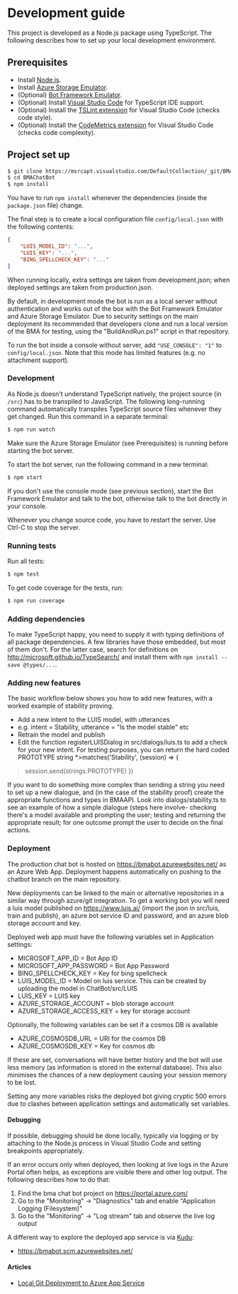 [onedrive]: https://microsoft-my.sharepoint.com/personal/t-mariec_microsoft_com/Documents/BMAChatBot%20shared

# Development guide

This project is developed as a Node.js package using TypeScript.
The following describes how to set up your local development environment.

## Prerequisites

- Install [Node.js](https://nodejs.org/en/download/).
- Install [Azure Storage Emulator](https://azure.microsoft.com/en-us/documentation/articles/storage-use-emulator/).
- (Optional) [Bot Framework Emulator](https://docs.botframework.com/en-us/tools/bot-framework-emulator/).
- (Optional) Install [Visual Studio Code](https://code.visualstudio.com/) for TypeScript IDE support.
- (Optional) Install the [TSLint extension](https://marketplace.visualstudio.com/items?itemName=eg2.tslint) for Visual Studio Code (checks code style).
- (Optional) Install the [CodeMetrics extension](https://marketplace.visualstudio.com/items?itemName=kisstkondoros.vscode-codemetrics) for Visual Studio Code (checks code complexity).

## Project set up

```sh
$ git clone https://msrcapt.visualstudio.com/DefaultCollection/_git/BMAChatBot
$ cd BMAChatBot
$ npm install
```

You have to run `npm install` whenever the dependencies (inside the `package.json` file) change.

The final step is to create a local configuration file `config/local.json` with the following contents:

```json
{
    "LUIS_MODEL_ID": "...",
    "LUIS_KEY": "...",
    "BING_SPELLCHECK_KEY": "..."
}
```

When running locally, extra settings are taken from development.json; when deployed settings are
taken from production.json.

By default, in development mode the bot is run as a local server without authentication
and works out of the box with the Bot Framework Emulator and Azure Storage Emulator. Due to
security settings on the main deployment its recommended that developers clone and run a local 
version of the BMA for testing, using the "BuildAndRun.ps1" script in that repository.

To run the bot inside a console without server, add `"USE_CONSOLE": "1"` to `config/local.json`.
Note that this mode has limited features (e.g. no attachment support).

### Development

As Node.js doesn't understand TypeScript natively, the project source (in `/src`) has to be transpiled to JavaScript.
The following long-running command automatically transpiles TypeScript source files whenever they get changed.
Run this command in a separate terminal:

```sh
$ npm run watch
```

Make sure the Azure Storage Emulator (see Prerequisites) is running before starting the bot server.

To start the bot server, run the following command in a new terminal:

```sh
$ npm start
```

If you don't use the console mode (see previous section), start the Bot Framework Emulator and talk to the bot,
otherwise talk to the bot directly in your console.

Whenever you change source code, you have to restart the server. Use Ctrl-C to stop the server.

### Running tests

Run all tests:

```sh
$ npm test
```

To get code coverage for the tests, run:

```sh
$ npm run coverage
```

### Adding dependencies

To make TypeScript happy, you need to supply it with typing definitions of all package dependencies.
A few libraries have those embedded, but most of them don't.
For the latter case, search for definitions on <http://microsoft.github.io/TypeSearch/> 
and install them with `npm install --save @types/...`.

### Adding new features

The basic workflow below shows you how to add new features, with a worked example of stability proving.

* Add a new intent to the LUIS model, with utterances
 * e.g. intent = Stability, utterance = "Is the model stable" etc
* Retrain the model and publish
* Edit the function registerLUISDialog in src/dialogs/luis.ts to add a check for your new intent. For testing purposes, you can return the hard coded PROTOTYPE string
 *>matches('Stability', (session) => {
>    session.send(strings.PROTOTYPE)
>})

If you want to do something more complex than sending a string you need to set up a new dialogue, and 
(in the case of the stability proof) create the appropriate functions and types in BMAAPI. Look into 
dialogs/stability.ts to see an example of how a simple dialogue (steps here involve- checking there's 
a model available and prompting the user; testing and returning the appropriate result; for one outcome
prompt the user to decide on the final actions.

### Deployment

The production chat bot is hosted on https://bmabot.azurewebsites.net/ as an Azure Web App.
Deployment happens automatically on pushing to the chatbot branch on the main repository. 

New deployments can be linked to the main or alternative repositories in a similar way through
azure/git integration. To get a working bot you will need a luis model published on https://www.luis.ai/
(import the json in src/luis, train and publish), an azure bot service ID and password, and an azure
blob storage account and key. 

Deployed web app must have the following variables set in Application settings:

* MICROSOFT_APP_ID = Bot App ID
* MICROSOFT_APP_PASSWORD = Bot App Password
* BING_SPELLCHECK_KEY = Key for bing spellcheck
* LUIS_MODEL_ID = Model on luis service. This can be created by uploading the model in ChatBot/src/LUIS
* LUIS_KEY = LUIS key
* AZURE_STORAGE_ACCOUNT = blob storage account
* AZURE_STORAGE_ACCESS_KEY = key for storage account

Optionally, the following variables can be set if a cosmos DB is available

* AZURE_COSMOSDB_URL = URI for the cosmos DB
* AZURE_COSMOSDB_KEY = Key for cosmos db

If these are set, conversations will have better history and the bot will use less memory (as information is 
stored in the external database). This also minimises the chances of a new deployment causing your session 
memory to be lost.

Setting any more variables risks the deployed bot giving cryptic 500 errors due to clashes
between application settings and automatically set variables.

#### Debugging

If possible, debugging should be done locally, typically via logging or by attaching to the Node.js process in Visual Studio Code
and setting breakpoints appropriately.

If an error occurs only when deployed, then looking at live logs in the Azure Portal often helps,
as exceptions are visible there and other log output. The following describes how to do that:

1. Find the bma chat bot project on https://portal.azure.com/
2. Go to the "Monitoring" -> "Diagnostics" tab and enable "Application Logging (Filesystem)"
3. Go to the "Monitoring" -> "Log stream" tab and observe the live log output

A different way to explore the deployed app service is via [Kudu](https://github.com/projectkudu/kudu/wiki):

- https://bmabot.scm.azurewebsites.net/

#### Articles

- [Local Git Deployment to Azure App Service](https://azure.microsoft.com/en-us/documentation/articles/app-service-deploy-local-git/)
